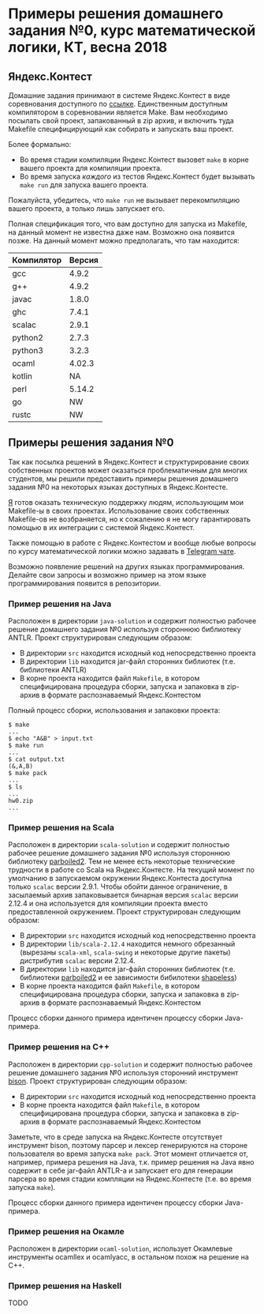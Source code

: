 Примеры решения домашнего задания №0, курс математической логики, КТ, весна 2018
========================
## Яндекс.Контест
Домашние задания принимают в системе Яндекс.Контест в виде соревнования 
доступного по [ссылке](https://contest.yandex.ru/contest/7696/enter/).
Единственным доступным компилятором в соревновании является Make. Вам необходимо
посылать свой проект, запакованный в zip архив, и включить туда Makefile
специфицирующий как собирать и запускать ваш проект.

Более формально:
* Во время стадии компиляции Яндекс.Контест вызовет `make` в корне вашего
проекта для компиляции проекта.
* Во время запуска *каждого* из тестов Яндекс.Контест будет вызывать
`make run` для запуска вашего проекта.

Пожалуйста, убедитесь, что `make run` не вызывает перекомпиляцию вашего
проекта, а только лишь запускает его.

Полная спецификация того, что вам доступно для запуска из Makefile, на данный
момент не известна даже нам. Возможно она появится позже. На данный момент
можно предполагать, что там находится:

|Компилятор| Версия |
|:---------|:-------|
|gcc       | 4.9.2  |
|g++       | 4.9.2  |
|javac     | 1.8.0  |
|ghc       | 7.4.1  |
|scalac    | 2.9.1  |
|python2   | 2.7.3  |
|python3   | 3.2.3  |
|ocaml     | 4.02.3 |
|kotlin    | NA     |
|perl      | 5.14.2 |
|go        | NW     |
|rustc     | NW     |


## Примеры решения задания №0
Так как посылка решений в Яндекс.Контест и структурирование своих собственных
проектов может оказаться проблематичным для многих студентов, мы решили
предоставить примеры решения домашнего задания №0 на некоторых языках доступных
в Яндекс.Контесте.

[Я](https://github.com/itegulov) готов оказать техническую поддержку людям,
использующим мои Makefile-ы в своих проектах. Использование своих собственных
Makefile-ов не возбраняется, но к сожалению я не могу гарантировать помощью
в их интеграции с системой Яндекс.Контест.

Также помощью в работе с Яндекс.Контестом и вообще любые вопросы по курсу
математической логики можно задавать в
[Telegram чате](https://t.me/joinchat/BUsDz05xTeRacxPSau4m5Q).

Возможно появление решений на других языках программирования. Делайте свои
запросы и возможно пример на этом языке программирования появится в
репозитории.
### Пример решения на Java
Расположен в директории `java-solution` и содержит полностью рабочее решение
домашнего задания №0 используя стороннюю библиотеку ANTLR. Проект
структурирован следующим образом:
* В директории `src` находится исходный код непосредственно проекта
* В директории `lib` находится jar-файл сторонних библиотек (т.е.
библиотеки ANTLR)
* В корне проекта находится файл `Makefile`, в котором специфицирована
процедура сборки, запуска и запаковка в zip-архив в формате распознаваемый
Яндекс.Контестом

Полный процесс сборки, использования и запаковки проекта:

```$bash
$ make
...
$ echo "A&B" > input.txt
$ make run
...
$ cat output.txt
(&,A,B)
$ make pack
...
$ ls
...
hw0.zip
...
```

### Пример решения на Scala
Расположен в директории `scala-solution` и содержит полностью рабочее решение
домашнего задания №0 используя стороннюю библиотеку
[parboiled2](https://github.com/sirthias/parboiled2). Тем не менее есть
некоторые технические трудности в работе со Scala на Яндекс.Контесте. На
текущий момент по умолчанию в запускаемом окружении Яндекс.Контеста доступна
только `scalac` версии 2.9.1. Чтобы обойти данное ограничение, в засылаемый
архив запаковывается бинарная версия `scalac` версии 2.12.4 и она используется
для компиляции проекта вместо предоставленной окружением. Проект
структурирован следующим образом:
* В директории `src` находится исходный код непосредственно проекта
* В директории `lib/scala-2.12.4` находится немного обрезанный (вырезаны
`scala-xml`, `scala-swing` и некоторые другие пакеты) дистрибутив `scalac`
версии 2.12.4. 
* В директории `lib` находится jar-файл сторонних библиотек (т.е.
библиотеки [parboiled2](https://github.com/sirthias/parboiled2) и ее
зависимости бибилотеки
[shapeless](https://github.com/milessabin/shapeless))
* В корне проекта находится файл `Makefile`, в котором специфицирована
процедура сборки, запуска и запаковка в zip-архив в формате распознаваемый
Яндекс.Контестом

Процесс сборки данного примера идентичен процессу сборки Java-примера.

### Пример решения на C++
Расположен в директории `cpp-solution` и содержит полностью рабочее решение
домашнего задания №0 используя сторонний инструмент
[bison](https://www.gnu.org/software/bison/). Проект структурирован следующим
образом:
* В директории `src` находится исходный код непосредственно проекта
* В корне проекта находится файл `Makefile`, в котором специфицирована
процедура сборки, запуска и запаковка в zip-архив в формате распознаваемый
Яндекс.Контестом

Заметьте, что в среде запуска на Яндекс.Контесте отсутствует инструмент bison,
поэтому парсер и лексер генерируются на стороне пользователя во время запуска
`make pack`. Этот момент отличается от, например, примера решения на Java, т.к.
пример решения на Java явно содержит в себе jar-файл ANTLR-а и запускает его
для генерации парсера во время стадии компляции на Яндекс.Контесте (т.е. во
время запуска `make`).

Процесс сборки данного примера идентичен процессу сборки Java-примера.

### Пример решения на Окамле
Расположен в директории `ocaml-solution`, использует Окамлевые инструменты
ocamllex и ocamlyacc, в остальном похож на решение на C++.

### Пример решения на Haskell
TODO
